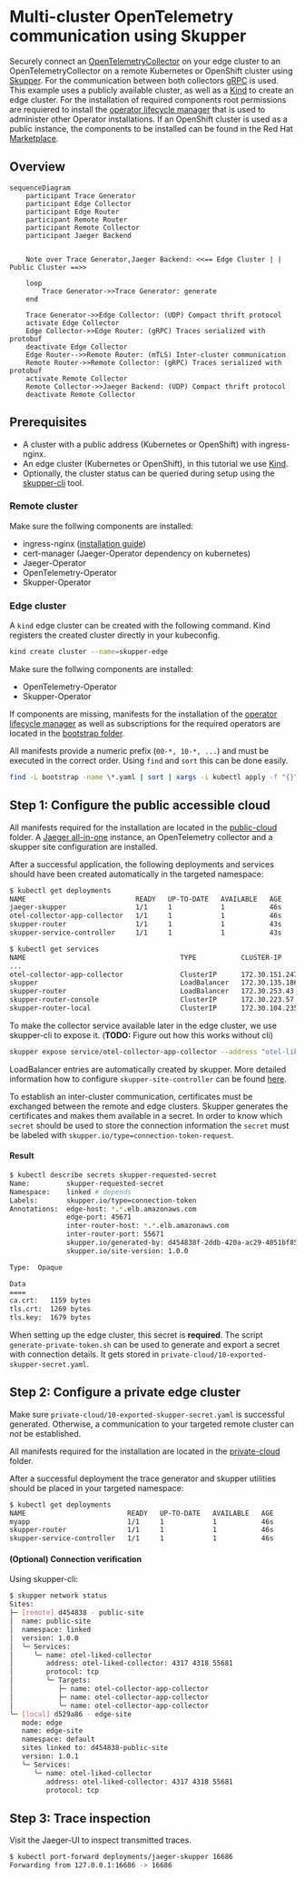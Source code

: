 # Multi-cluster OpenTelemetry communication using Skupper

Securely connect an [OpenTelemetryCollector](https://github.com/open-telemetry/opentelemetry-collector) on your edge cluster to an OpenTelemetryCollector on a remote Kubernetes or OpenShift cluster using [Skupper](https://skupper.io/). For the communication between both collectors [gRPC](https://grpc.io/) is used. This example uses a publicly available cluster, as well as a [Kind](https://kind.sigs.k8s.io/) to create an edge cluster. For the installation of required components root permissions are requiered to install the [operator lifecycle manager](https://olm.operatorframework.io/) that is used to administer other Operator installations. If an OpenShift cluster is used as a public instance, the components to be installed can be found in the Red Hat [Marketplace](https://marketplace.redhat.com/en-us).

## Overview

```mermaid
sequenceDiagram
    participant Trace Generator
    participant Edge Collector
    participant Edge Router
    participant Remote Router
    participant Remote Collector
    participant Jaeger Backend


    Note over Trace Generator,Jaeger Backend: <<== Edge Cluster | | Public Cluster ==>>

    loop
        Trace Generator->>Trace Generator: generate
    end

    Trace Generator->>Edge Collector: (UDP) Compact thrift protocol
    activate Edge Collector
    Edge Collector->>Edge Router: (gRPC) Traces serialized with protobuf
    deactivate Edge Collector
    Edge Router-->>Remote Router: (mTLS) Inter-cluster communication
    Remote Router->>Remote Collector: (gRPC) Traces serialized with protobuf
    activate Remote Collector
    Remote Collector->>Jaeger Backend: (UDP) Compact thrift protocol
    deactivate Remote Collector

```

## Prerequisites

- A cluster with a public address (Kubernetes or OpenShift) with ingress-nginx.
- An edge cluster (Kubernetes or OpenShift), in this tutorial we use [Kind](https://kind.sigs.k8s.io/).
- Optionally, the cluster status can be queried during setup using the [skupper-cli](https://github.com/skupperproject/skupper/blob/master/cmd/skupper/README.md) tool.

### Remote cluster

Make sure the follwing components are installed:

- ingress-nginx ([installation guide](https://kubernetes.github.io/ingress-nginx/deploy))
- cert-manager (Jaeger-Operator dependency on kubernetes)
- Jaeger-Operator
- OpenTelemetry-Operator
- Skupper-Operator

### Edge cluster

A `kind` edge cluster can be created with the following command. Kind registers the created cluster directly in your kubeconfig.

```bash
kind create cluster --name=skupper-edge
```

Make sure the follwing components are installed:

- OpenTelemetry-Operator
- Skupper-Operator

If components are missing, manifests for the installation of the [operator lifecycle manager](https://olm.operatorframework.io/) as well as subscriptions for the required operators are located in the [bootstrap folder](bootstrap).

All manifests provide a numeric prefix (`00-*, 10-*, ...`) and must be executed in the correct order. Using `find` and `sort` this can be done easily.

```bash
find -L bootstrap -name \*.yaml | sort | xargs -i kubectl apply -f "{}"
```

## Step 1: Configure the public accessible cloud

All manifests required for the installation are located in the [public-cloud](public-cloud) folder. A [Jaeger all-in-one](https://www.jaegertracing.io/docs/1.35/operator/#allinone-default-strategy) instance, an OpenTelemetry collector and a skupper site configuration are installed.

After a successful application, the following deployments and services should have been created automatically in the targeted namespace:

```bash
$ kubectl get deployments
NAME                           READY   UP-TO-DATE   AVAILABLE   AGE
jaeger-skupper                 1/1     1            1           46s
otel-collector-app-collector   1/1     1            1           46s
skupper-router                 1/1     1            1           43s
skupper-service-controller     1/1     1            1           43s

$ kubectl get services
NAME                                      TYPE           CLUSTER-IP       EXTERNAL-IP             PORT(S)                                  AGE
...
otel-collector-app-collector              ClusterIP      172.30.151.247   <none>                  4317/TCP,4318/TCP,55681/TCP              43s
skupper                                   LoadBalancer   172.30.135.186   *.*.elb.amazonaws.com   8080:32743/TCP,8081:32319/TCP            43s
skupper-router                            LoadBalancer   172.30.253.43    *.*.elb.amazonaws.com   55671:32766/TCP,45671:30461/TCP          43s
skupper-router-console                    ClusterIP      172.30.223.57    <none>                  8080/TCP                                 43s
skupper-router-local                      ClusterIP      172.30.104.235   <none>                  5671/TCP                                 43s
```

To make the collector service available later in the edge cluster, we use skupper-cli to expose it. (**TODO:** Figure out how this works without cli)

```bash
skupper expose service/otel-collector-app-collector --address "otel-liked-collector"
```

LoadBalancer entries are automatically created by skupper. More detailed information how to configure `skupper-site-controller` can be found [here](https://github.com/skupperproject/skupper/blob/a861728adfec261d2db2c8b5085fc99bcca3d4be/cmd/site-controller/README.md).

To establish an inter-cluster communication, certificates must be exchanged between the remote and edge clusters. Skupper generates the certificates and makes them available in a secret. In order to know which `secret` should be used to store the connection information the `secret` must be labeled with `skupper.io/type=connection-token-request`.

#### Result

```bash
$ kubectl describe secrets skupper-requested-secret
Name:         skupper-requested-secret
Namespace:    linked # depends
Labels:       skupper.io/type=connection-token
Annotations:  edge-host: *.*.elb.amazonaws.com
              edge-port: 45671
              inter-router-host: *.*.elb.amazonaws.com
              inter-router-port: 55671
              skupper.io/generated-by: d454838f-2ddb-420a-ac29-4051bf85c84a
              skupper.io/site-version: 1.0.0

Type:  Opaque

Data
====
ca.crt:   1159 bytes
tls.crt:  1269 bytes
tls.key:  1679 bytes
```

When setting up the edge cluster, this secret is **required**. The script `generate-private-token.sh` can be used to generate and export a secret with connection details. It gets stored in `private-cloud/10-exported-skupper-secret.yaml`.

## Step 2: Configure a private edge cluster

Make sure `private-cloud/10-exported-skupper-secret.yaml` is successful generated. Otherwise, a communication to your targeted remote cluster can *not* be established.

All manifests required for the installation are located in the [private-cloud](public-cloud) folder.

After a successful deployment the trace generator and skupper utilities should be placed in your targeted namespace:

```bash
$ kubectl get deployments
NAME                         READY   UP-TO-DATE   AVAILABLE   AGE
myapp                        1/1     1            1           46s
skupper-router               1/1     1            1           46s
skupper-service-controller   1/1     1            1           46s
```

#### (Optional) Connection verification

Using skupper-cli:

```bash
$ skupper network status
Sites:
├─ [remote] d454838 - public-site
│  name: public-site
│  namespace: linked
│  version: 1.0.0
│  ╰─ Services:
│     ╰─ name: otel-liked-collector
│        address: otel-liked-collector: 4317 4318 55681
│        protocol: tcp
│        ╰─ Targets:
│           ├─ name: otel-collector-app-collector
│           ├─ name: otel-collector-app-collector
│           ╰─ name: otel-collector-app-collector
╰─ [local] d529a86 - edge-site
   mode: edge
   name: edge-site
   namespace: default
   sites linked to: d454838-public-site
   version: 1.0.1
   ╰─ Services:
      ╰─ name: otel-liked-collector
         address: otel-liked-collector: 4317 4318 55681
         protocol: tcp
```

## Step 3: Trace inspection

Visit the Jaeger-UI to inspect transmitted traces.

```bash
$ kubectl port-forward deployments/jaeger-skupper 16686
Forwarding from 127.0.0.1:16686 -> 16686
```
